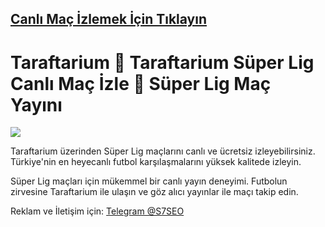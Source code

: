 ##  <a href="https://fli.so/betnanotv">Canlı Maç İzlemek İçin Tıklayın</a>

# Taraftarium 💫 Taraftarium Süper Lig Canlı Maç İzle 💫 Süper Lig Maç Yayını

<a href="https://fli.so/betnanotv"><img src="https://i.postimg.cc/06vSnVbV/taraftarium-g-rsel-1.png"></a>

Taraftarium üzerinden Süper Lig maçlarını canlı ve ücretsiz izleyebilirsiniz. Türkiye'nin en heyecanlı futbol karşılaşmalarını yüksek kalitede izleyin.

Süper Lig maçları için mükemmel bir canlı yayın deneyimi. Futbolun zirvesine Taraftarium ile ulaşın ve göz alıcı yayınlar ile maçı takip edin.

Reklam ve İletişim için: <a href="https://t.me/S7SEO">Telegram @S7SEO</a>
